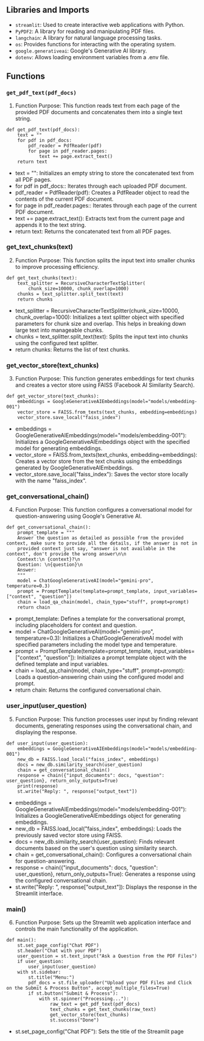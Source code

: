 ## Libraries and Imports

- `streamlit`: Used to create interactive web applications with Python.
- `PyPDF2`: A library for reading and manipulating PDF files.
- `langchain`: A library for natural language processing tasks.
- `os`: Provides functions for interacting with the operating system.
- `google.generativeai`: Google's Generative AI library.
- `dotenv`: Allows loading environment variables from a .env file.

## Functions

### `get_pdf_text(pdf_docs)`

1. Function Purpose: This function reads text from each page of the provided PDF documents and concatenates them into a single text string.

```
def get_pdf_text(pdf_docs):
    text = ""
    for pdf in pdf_docs:
        pdf_reader = PdfReader(pdf)
        for page in pdf_reader.pages:
            text += page.extract_text()
    return text
```

- text = "": Initializes an empty string to store the concatenated text from all PDF pages.
- for pdf in pdf_docs:: Iterates through each uploaded PDF document.
- pdf_reader = PdfReader(pdf): Creates a PdfReader object to read the contents of the current PDF document.
- for page in pdf_reader.pages:: Iterates through each page of the current PDF document.
- text += page.extract_text(): Extracts text from the current page and appends it to the text string.
- return text: Returns the concatenated text from all PDF pages.

### get_text_chunks(text)

2. Function Purpose: This function splits the input text into smaller chunks to improve processing efficiency.

```
def get_text_chunks(text):
    text_splitter = RecursiveCharacterTextSplitter(
        chunk_size=10000, chunk_overlap=1000)
    chunks = text_splitter.split_text(text)
    return chunks
```

- text_splitter = RecursiveCharacterTextSplitter(chunk_size=10000, chunk_overlap=1000): Initializes a text splitter object with specified parameters for chunk size and overlap. This helps in breaking down large text into manageable chunks.
- chunks = text_splitter.split_text(text): Splits the input text into chunks using the configured text splitter.
- return chunks: Returns the list of text chunks.

### get_vector_store(text_chunks)

3. Function Purpose: This function generates embeddings for text chunks and creates a vector store using FAISS (Facebook AI Similarity Search).

```
def get_vector_store(text_chunks):
    embeddings = GoogleGenerativeAIEmbeddings(model="models/embedding-001")
    vector_store = FAISS.from_texts(text_chunks, embedding=embeddings)
    vector_store.save_local("faiss_index")
```

- embeddings = GoogleGenerativeAIEmbeddings(model="models/embedding-001"): Initializes a GoogleGenerativeAIEmbeddings object with the specified model for generating embeddings.
- vector_store = FAISS.from_texts(text_chunks, embedding=embeddings): Creates a vector store from the text chunks using the embeddings generated by GoogleGenerativeAIEmbeddings.
- vector_store.save_local("faiss_index"): Saves the vector store locally with the name "faiss_index".

### get_conversational_chain()

4. Function Purpose: This function configures a conversational model for question-answering using Google's Generative AI.

```
def get_conversational_chain():
    prompt_template = """
    Answer the question as detailed as possible from the provided context, make sure to provide all the details, if the answer is not in
    provided context just say, "answer is not available in the context", don't provide the wrong answer\n\n
    Context:\n {context}?\n
    Question: \n{question}\n
    Answer:
    """
    model = ChatGoogleGenerativeAI(model="gemini-pro", temperature=0.3)
    prompt = PromptTemplate(template=prompt_template, input_variables=["context", "question"])
    chain = load_qa_chain(model, chain_type="stuff", prompt=prompt)
    return chain
```

- prompt_template: Defines a template for the conversational prompt, including placeholders for context and question.
- model = ChatGoogleGenerativeAI(model="gemini-pro", temperature=0.3): Initializes a ChatGoogleGenerativeAI model with specified parameters including the model type and temperature.
- prompt = PromptTemplate(template=prompt_template, input_variables=["context", "question"]): Initializes a prompt template object with the defined template and input variables.
- chain = load_qa_chain(model, chain_type="stuff", prompt=prompt): Loads a question-answering chain using the configured model and prompt.
- return chain: Returns the configured conversational chain.

### user_input(user_question)

5. Function Purpose: This function processes user input by finding relevant documents, generating responses using the conversational chain, and displaying the response.
   
```
def user_input(user_question):
    embeddings = GoogleGenerativeAIEmbeddings(model="models/embedding-001")
    new_db = FAISS.load_local("faiss_index", embeddings)
    docs = new_db.similarity_search(user_question)
    chain = get_conversational_chain()
    response = chain({"input_documents": docs, "question": user_question}, return_only_outputs=True)
    print(response)
    st.write("Reply: ", response["output_text"])
```

- embeddings = GoogleGenerativeAIEmbeddings(model="models/embedding-001"): Initializes a GoogleGenerativeAIEmbeddings object for generating embeddings.
- new_db = FAISS.load_local("faiss_index", embeddings): Loads the previously saved vector store using FAISS.
- docs = new_db.similarity_search(user_question): Finds relevant documents based on the user's question using similarity search.
- chain = get_conversational_chain(): Configures a conversational chain for question-answering.
- response = chain({"input_documents": docs, "question": user_question}, return_only_outputs=True): Generates a response using the configured conversational chain.
- st.write("Reply: ", response["output_text"]): Displays the response in the Streamlit interface.

### main()

6. Function Purpose: Sets up the Streamlit web application interface and controls the main functionality of the application.

```
def main():
    st.set_page_config("Chat PDF")
    st.header("Chat with your PDF")
    user_question = st.text_input("Ask a Question from the PDF Files")
    if user_question:
        user_input(user_question)
    with st.sidebar:
        st.title("Menu:")
        pdf_docs = st.file_uploader("Upload your PDF Files and Click on the Submit & Process Button", accept_multiple_files=True)
        if st.button("Submit & Process"):
            with st.spinner("Processing..."):
                raw_text = get_pdf_text(pdf_docs)
                text_chunks = get_text_chunks(raw_text)
                get_vector_store(text_chunks)
                st.success("Done")
```
- st.set_page_config("Chat PDF"): Sets the title of the Streamlit page





